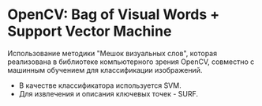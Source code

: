 OpenCV: Bag of Visual Words + Support Vector Machine
========================================
Использование методики "Мешок визуальных слов", которая реализована в библиотеке компьютерного зрения OpenCV, совместно с машинным обучением для классификации изображений.

* В качестве классификатора используется SVM.
* Для извлечения и описания ключевых точек - SURF.


